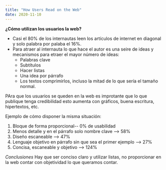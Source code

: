 ```yaml
---
title: "How Users Read on the Web"
date: 2020-11-10 
---
```


**¿Cómo utilizan los usuarios la web?**

- Casi el 80% de los internautas leen los artículos de internet en diagonal y solo palabra por palaba el 16%. 
- Para atraer al internauta lo que hace el autor es una seire de ideas y mecanismos para etraer el mayor número de ideas:
    - Palabras clave
    - Subtítulos
    - Hacer listas
    - Una idea por párrafo
    - Los textos comprimirlos, incluso la mitad de lo que sería el tamaño normal. 

PAra que los usuarios se queden en la web es improtante que lo que publique tenga credibilidad esto aumenta con gráficos, buena escritura, hipertextos, etc. 

Ejemplo de cómo disponer la misma situación:
1. Bloque de forma proporcional-- 0% de usabilidad
2. Menos detalle y en el párrafo solo nombre clave --> 58%
3. Diseño escaneable --> 47%
4. Lenguaje objetivo en párrafo sin que sea el primer ejemplo --> 27%
5. Concisa, escaneable y objetivo --> 124%

*Conclusiones* 
Hay que ser conciso claro y utilizar listas, no proporcionar en la web contar con objetividad lo que queramos contar. 



